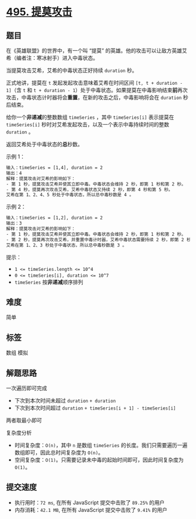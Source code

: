 # [495. 提莫攻击](https://leetcode-cn.com/problems/teemo-attacking/)

## 题目

在《英雄联盟》的世界中，有一个叫 “提莫” 的英雄。他的攻击可以让敌方英雄艾希（编者注：寒冰射手）进入中毒状态。

当提莫攻击艾希，艾希的中毒状态正好持续 `duration` 秒。

正式地讲，提莫在 `t` 发起发起攻击意味着艾希在时间区间 `[t, t + duration - 1]`（含 `t` 和 `t + duration - 1`）处于中毒状态。如果提莫在中毒影响结束**前**再次攻击，中毒状态计时器将会**重置**，在新的攻击之后，中毒影响将会在 `duration` 秒后结束。

给你一个**非递减**的整数数组 `timeSeries` ，其中 `timeSeries[i]` 表示提莫在 `timeSeries[i]` 秒时对艾希发起攻击，以及一个表示中毒持续时间的整数 `duration` 。

返回艾希处于中毒状态的**总**秒数。

示例 1：

```txt
输入：timeSeries = [1,4], duration = 2
输出：4
解释：提莫攻击对艾希的影响如下：
- 第 1 秒，提莫攻击艾希并使其立即中毒。中毒状态会维持 2 秒，即第 1 秒和第 2 秒。
- 第 4 秒，提莫再次攻击艾希，艾希中毒状态又持续 2 秒，即第 4 秒和第 5 秒。
艾希在第 1、2、4、5 秒处于中毒状态，所以总中毒秒数是 4 。
```

示例 2：

```txt
输入：timeSeries = [1,2], duration = 2
输出：3
解释：提莫攻击对艾希的影响如下：
- 第 1 秒，提莫攻击艾希并使其立即中毒。中毒状态会维持 2 秒，即第 1 秒和第 2 秒。
- 第 2 秒，提莫再次攻击艾希，并重置中毒计时器，艾希中毒状态需要持续 2 秒，即第 2 秒和第 3 秒。
艾希在第 1、2、3 秒处于中毒状态，所以总中毒秒数是 3 。
```

提示：

- `1 <= timeSeries.length <= 10^4`
- `0 <= timeSeries[i], duration <= 10^7`
- `timeSeries` 按**非递减**顺序排列

## 难度

简单

## 标签

数组 模拟

## 解题思路

一次遍历即可完成

- 下次到本次时间未超过 `duration` `+ duration`
- 下次到本次时间超过 `duration` `+ timeSeries[i + 1] - timeSeries[i]`

两者取最小即可

复杂度分析

- 时间复杂度：`O(n)`，其中 `n` 是数组 `timeSeries` 的长度。我们只需要遍历一遍数组即可，因此总时间复杂度为 `O(n)`。
- 空间复杂度：`O(1)`。只需要记录未中毒的起始时间即可，因此时间复杂度为 `O(1)`。

## 提交速度

- 执行用时：`72 ms`, 在所有 JavaScript 提交中击败了 `89.25%` 的用户
- 内存消耗：`42.1 MB`, 在所有 JavaScript 提交中击败了 `9.41%` 的用户
